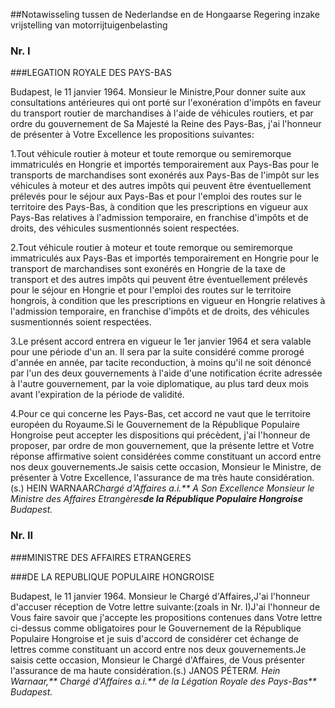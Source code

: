 <meta http-equiv='Content-Type' content='text/html; charset=utf-8' />

##Notawisseling tussen de Nederlandse en de Hongaarse Regering inzake vrijstelling van motorrijtuigenbelasting

### Nr.  I  

###LEGATION ROYALE DES PAYS-BAS

Budapest, le 11 janvier 1964. Monsieur le Ministre,Pour donner suite aux consultations antérieures qui ont porté sur l'exonération d'impôts en faveur du transport routier de marchandises à l'aide de véhicules routiers, et par ordre du gouvernement de Sa Majesté la Reine des Pays-Bas, j'ai l'honneur de présenter à Votre Excellence les propositions suivantes:

1.Tout véhicule routier à moteur et toute remorque ou semiremorque immatriculés en Hongrie et importés temporairement aux Pays-Bas pour le transports de marchandises sont exonérés aux Pays-Bas de l'impôt sur les véhicules à moteur et des autres impôts qui peuvent être éventuellement prélevés pour le séjour aux Pays-Bas et pour l'emploi des routes sur le territoire des Pays-Bas, à condition que les prescriptions en vigueur aux Pays-Bas relatives à l'admission temporaire, en franchise d'impôts et de droits, des véhicules susmentionnés soient respectées.

2.Tout véhicule routier à moteur et toute remorque ou semiremorque immatriculés aux Pays-Bas et importés temporairement en Hongrie pour le transport de marchandises sont exonérés en Hongrie de la taxe de transport et des autres impôts qui peuvent être éventuellement prélevés pour le séjour en Hongrie et pour l'emploi des routes sur le territoire hongrois, à condition que les prescriptions en vigueur en Hongrie relatives à l'admission temporaire, en franchise d'impôts et de droits, des véhicules susmentionnés soient respectées.

3.Le présent accord entrera en vigueur le 1er janvier 1964 et sera valable pour une période d'un an. Il sera par la suite considéré comme prorogé d'année en année, par tacite reconduction, à moins qu'il ne soit dénoncé par l'un des deux gouvernements à l'aide d'une notification écrite adressée à l'autre gouvernement, par la voie diplomatique, au plus tard deux mois avant l'expiration de la période de validité.

4.Pour ce qui concerne les Pays-Bas, cet accord ne vaut que le territoire européen du Royaume.Si le Gouvernement de la République Populaire Hongroise peut accepter les dispositions qui précèdent, j'ai l'honneur de proposer, par ordre de mon gouvernement, que la présente lettre et Votre réponse affirmative soient considérées comme constituant un accord entre nos deux gouvernements.Je saisis cette occasion, Monsieur le Ministre, de présenter à Votre Excellence, l'assurance de ma très haute considération.(s.) HEIN WARNAAR*Chargé d'Affaires a.i.** A Son Excellence* *Monsieur le Ministre des Affaires Etrangères**de la République Populaire Hongroise** Budapest.*

### Nr.  II  

###MINISTRE DES AFFAIRES ETRANGERES 

###DE LA REPUBLIQUE POPULAIRE HONGROISE

Budapest, le 11 janvier 1964. Monsieur le Chargé d'Affaires,J'ai l'honneur d'accuser réception de Votre lettre suivante:(zoals in Nr. I)J'ai l'honneur de Vous faire savoir que j'accepte les propositions contenues dans Votre lettre ci-dessus comme obligatoires pour le Gouvernement de la République Populaire Hongroise et je suis d'accord de considérer cet échange de lettres comme constituant un accord entre nos deux gouvernements.Je saisis cette occasion, Monsieur le Chargé d'Affaires, de Vous présenter l'assurance de ma haute considération.(s.) JANOS PÉTER*M. Hein Warnaar,** Chargé d'Affaires a.i.** de la Légation Royale des Pays-Bas** Budapest.*
